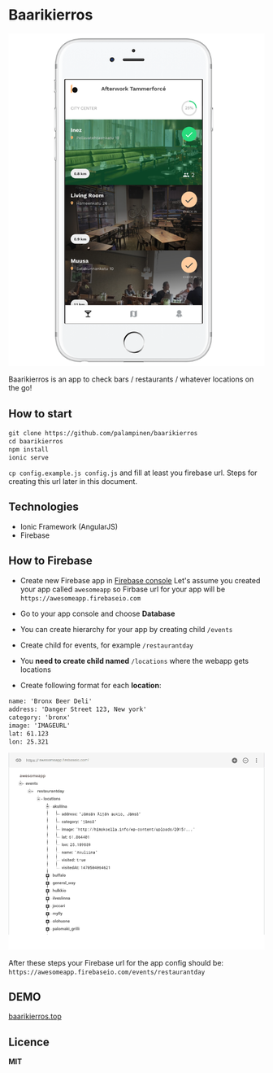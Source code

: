 Baarikierros
=====================

![Baarikierros](https://raw.githubusercontent.com/palampinen/baarikierros/master/baarikierros.png)

Baarikierros is an app to check bars / restaurants / whatever locations on the go!

## How to start

```
git clone https://github.com/palampinen/baarikierros
cd baarikierros
npm install
ionic serve
```

`cp config.example.js config.js` and fill at least you firebase url. Steps for creating this url later in this document.

## Technologies

* Ionic Framework (AngularJS)
* Firebase

## How to Firebase

* Create new Firebase app in [Firebase console](https://console.firebase.google.com/)
Let's assume you created your app called `awesomeapp` so Firbase url for your app will be `https://awesomeapp.firebaseio.com`

* Go to your app console and choose **Database**
* You can create hierarchy for your app by creating child `/events`
* Create child for events, for example `/restaurantday`
* You **need to create child named** `/locations` where the webapp gets locations
* Create following format for each **location**:
```
name: 'Bronx Beer Deli'
address: 'Danger Street 123, New york'
category: 'bronx'
image: 'IMAGEURL'
lat: 61.123
lon: 25.321
```

![Firebase](https://raw.githubusercontent.com/palampinen/baarikierros/master/firebase-hierarchy.png)

After these steps your Firebase url for the app config should be:
`https://awesomeapp.firebaseio.com/events/restaurantday`


## DEMO

[baarikierros.top](http://baarikierros.top/)


## Licence

**MIT**
